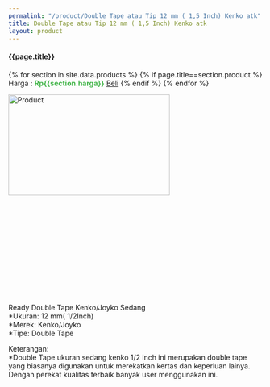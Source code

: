 ```yaml
---
permalink: "/product/Double Tape atau Tip 12 mm ( 1,5 Inch) Kenko atk"
title: Double Tape atau Tip 12 mm ( 1,5 Inch) Kenko atk
layout: product
---
```


#### {{page.title}}

{% for section in site.data.products %}
	{% if page.title==section.product %}
Harga : <span style="color:#42b549">**Rp{{section.harga}}**</span>  <a class="btn btn-success" href="http://api.whatsapp.com/send?phone={{site.whatsapp}}&text=kak saya mau beli {{page.title}} 1 buah %0A harga%3A {{section.harga}} bayarnya di kampus ia kak %3A)" style="width:100px;">Beli</a>
	{% endif %}
{% endfor %}

<image src="{{site.baseurl}}/img/Double Tape atau Tip 12 mm ( 1.5 Inch) Kenko atk.jpg" alt="Product" width="80%" height="50%" style="max-width:400px;max-height:400px"/>

Ready Double Tape Kenko/Joyko Sedang  
*Ukuran: 12 mm( 1/2Inch)  
*Merek: Kenko/Joyko  
*Tipe: Double Tape  
  
Keterangan:  
*Double Tape ukuran sedang kenko 1/2 inch ini merupakan double tape yang biasanya digunakan untuk merekatkan kertas dan keperluan lainya. Dengan perekat kualitas terbaik banyak user menggunakan ini.